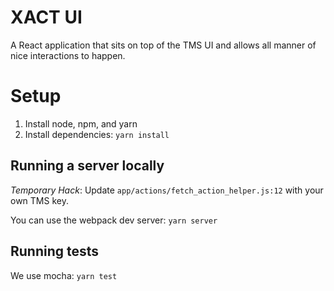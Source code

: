 XACT UI
=======

A React application that sits on top of the TMS UI and allows all manner of nice interactions to happen.

# Setup

1. Install node, npm, and yarn
2. Install dependencies: `yarn install`

## Running a server locally

_Temporary Hack_: Update `app/actions/fetch_action_helper.js:12` with your own TMS key.

You can use the webpack dev server: `yarn server`

## Running tests 
We use mocha: `yarn test`
